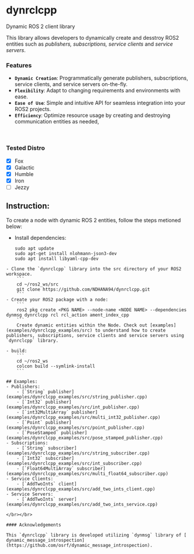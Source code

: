 # dynrclcpp
Dynamic ROS 2 client library

This library allows developers to dynamically create and desstroy ROS2 entities such as *publishers, subscriptions, service clients* and *service servers*. 


### Features
- **`Dynamic Creation`**: Programmatically generate publishers, subscriptions, service clients, and service servers on-the-fly.
- **`Flexibility`**: Adapt to changing requirements and environments with ease.
- **`Ease of Use`**: Simple and intuitive API for seamless integration into your ROS2 projects.
- **`Efficiency`**: Optimize resource usage by creating and destroying communication entities as needed,

</br>

### Tested Distro

- [x] Fox
- [x] Galactic
- [x] Humble
- [x] Iron
- [ ] Jezzy

## Instruction:

To create a node with dynamic ROS 2 entities, follow the steps metioned below:

- Install dependencies:
    ```
    sudo apt update
    sudo apt-get install nlohmann-json3-dev
    sudo apt install libyaml-cpp-dev
```
- Clone the `dynrclcpp` library into the src directory of your ROS2 workspace.
    ```
    cd ~/ros2_ws/src
    git clone https://github.com/NDHANA94/dynrclcpp.git
    ```
- Create your ROS2 package with a node:
    ```
    ros2 pkg create <PKG NAME> --node-name <NODE NAME> --dependencies dynmsg dynrclcpp rcl rcl_action ament_index_cpp
    ```
    Create dynamic entities within the Node. Check out [examples](examples/dynrclcpp_examples/src) to understand how to create publishers, subscriptions, service clients and service servers using `dynrclcpp` library.

- build:
    ```
    cd ~/ros2_ws
    colcon build --symlink-install
    ```

## Examples:
- Publishers:
    - [`String` publisher](examples/dynrclcpp_examples/src/string_publisher.cpp)
    - [`Int32` publisher](examples/dynrclcpp_examples/src/int_publisher.cpp)
    - [`int32MultiArray` publisher](examples/dynrclcpp_examples/src/multi_int32_publisher.cpp)
    - [`Point` publisher](examples/dynrclcpp_examples/src/point_publisher.cpp)
    - [`PoseStamped` publisher](examples/dynrclcpp_examples/src/pose_stamped_publisher.cpp)
- Subscriptions:
    - [`String` subscriber](examples/dynrclcpp_examples/src/string_subscriber.cpp)
    - [`Int32` subscriber](examples/dynrclcpp_examples/src/int_subscriber.cpp)
    - [`Float64MultiArray` subscriber](examples/dynrclcpp_examples/src/multi_float64_subscriber.cpp)
- Service Clients:
    - [`AddTwoInts` client](examples/dynrclcpp_examples/src/add_two_ints_client.cpp)
- Service Servers:
    - [`AddTwoInts` server](examples/dynrclcpp_examples/src/add_two_ints_service.cpp)

</br></br>

#### Acknowledgements

This `dynrclcpp` library is developed utilizing `dynmsg` library of [ dynamic_message_introspection](https://github.com/osrf/dynamic_message_introspection).

